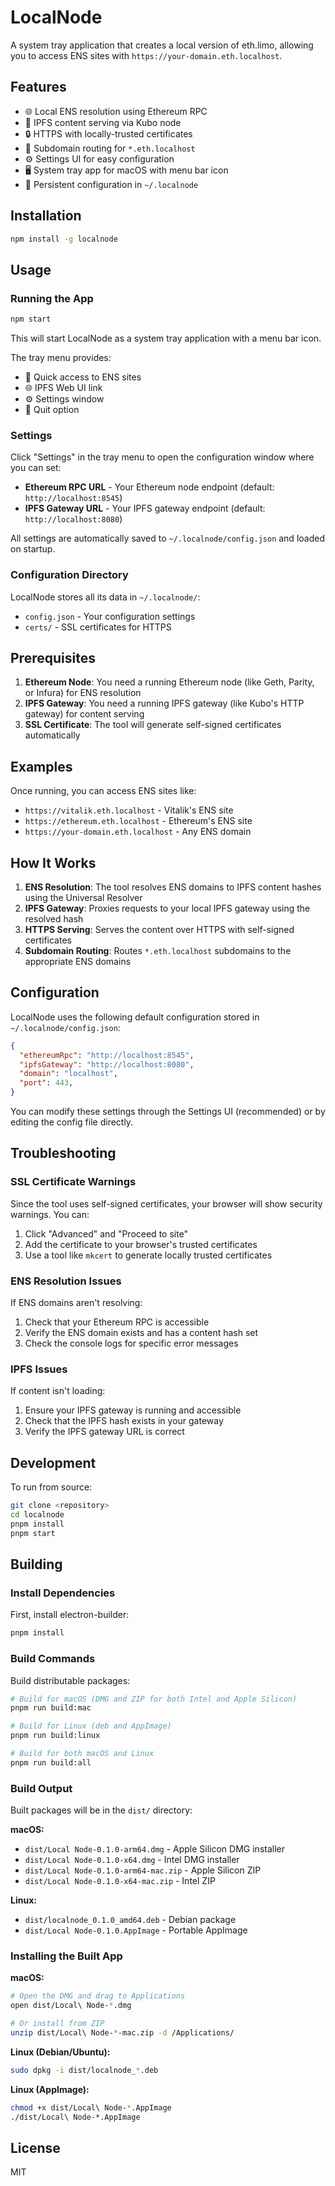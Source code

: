 # LocalNode

A system tray application that creates a local version of eth.limo, allowing you to access ENS sites with `https://your-domain.eth.localhost`.

## Features

- 🌐 Local ENS resolution using Ethereum RPC
- 📁 IPFS content serving via Kubo node
- 🔒 HTTPS with locally-trusted certificates
- 🎯 Subdomain routing for `*.eth.localhost`
- ⚙️ Settings UI for easy configuration
- 🖥️ System tray app for macOS with menu bar icon
- 💾 Persistent configuration in `~/.localnode`

## Installation

```bash
npm install -g localnode
```

## Usage

### Running the App

```bash
npm start
```

This will start LocalNode as a system tray application with a menu bar icon.

The tray menu provides:
- 💎 Quick access to ENS sites
- 🌐 IPFS Web UI link
- ⚙️ Settings window
- 🚪 Quit option

### Settings

Click "Settings" in the tray menu to open the configuration window where you can set:

- **Ethereum RPC URL** - Your Ethereum node endpoint (default: `http://localhost:8545`)
- **IPFS Gateway URL** - Your IPFS gateway endpoint (default: `http://localhost:8080`)

All settings are automatically saved to `~/.localnode/config.json` and loaded on startup.

### Configuration Directory

LocalNode stores all its data in `~/.localnode/`:
- `config.json` - Your configuration settings
- `certs/` - SSL certificates for HTTPS

## Prerequisites

1. **Ethereum Node**: You need a running Ethereum node (like Geth, Parity, or Infura) for ENS resolution
2. **IPFS Gateway**: You need a running IPFS gateway (like Kubo's HTTP gateway) for content serving
3. **SSL Certificate**: The tool will generate self-signed certificates automatically

## Examples

Once running, you can access ENS sites like:

- `https://vitalik.eth.localhost` - Vitalik's ENS site
- `https://ethereum.eth.localhost` - Ethereum's ENS site
- `https://your-domain.eth.localhost` - Any ENS domain

## How It Works

1. **ENS Resolution**: The tool resolves ENS domains to IPFS content hashes using the Universal Resolver
2. **IPFS Gateway**: Proxies requests to your local IPFS gateway using the resolved hash
3. **HTTPS Serving**: Serves the content over HTTPS with self-signed certificates
4. **Subdomain Routing**: Routes `*.eth.localhost` subdomains to the appropriate ENS domains

## Configuration

LocalNode uses the following default configuration stored in `~/.localnode/config.json`:

```json
{
  "ethereumRpc": "http://localhost:8545",
  "ipfsGateway": "http://localhost:8080",
  "domain": "localhost",
  "port": 443,
}
```

You can modify these settings through the Settings UI (recommended) or by editing the config file directly.

## Troubleshooting

### SSL Certificate Warnings

Since the tool uses self-signed certificates, your browser will show security warnings. You can:

1. Click "Advanced" and "Proceed to site"
2. Add the certificate to your browser's trusted certificates
3. Use a tool like `mkcert` to generate locally trusted certificates

### ENS Resolution Issues

If ENS domains aren't resolving:

1. Check that your Ethereum RPC is accessible
2. Verify the ENS domain exists and has a content hash set
3. Check the console logs for specific error messages

### IPFS Issues

If content isn't loading:

1. Ensure your IPFS gateway is running and accessible
2. Check that the IPFS hash exists in your gateway
3. Verify the IPFS gateway URL is correct

## Development

To run from source:

```bash
git clone <repository>
cd localnode
pnpm install
pnpm start
```

## Building

### Install Dependencies

First, install electron-builder:

```bash
pnpm install
```

### Build Commands

Build distributable packages:

```bash
# Build for macOS (DMG and ZIP for both Intel and Apple Silicon)
pnpm run build:mac

# Build for Linux (deb and AppImage)
pnpm run build:linux

# Build for both macOS and Linux
pnpm run build:all
```

### Build Output

Built packages will be in the `dist/` directory:

**macOS:**
- `dist/Local Node-0.1.0-arm64.dmg` - Apple Silicon DMG installer
- `dist/Local Node-0.1.0-x64.dmg` - Intel DMG installer
- `dist/Local Node-0.1.0-arm64-mac.zip` - Apple Silicon ZIP
- `dist/Local Node-0.1.0-x64-mac.zip` - Intel ZIP

**Linux:**
- `dist/localnode_0.1.0_amd64.deb` - Debian package
- `dist/Local Node-0.1.0.AppImage` - Portable AppImage

### Installing the Built App

**macOS:**
```bash
# Open the DMG and drag to Applications
open dist/Local\ Node-*.dmg

# Or install from ZIP
unzip dist/Local\ Node-*-mac.zip -d /Applications/
```

**Linux (Debian/Ubuntu):**
```bash
sudo dpkg -i dist/localnode_*.deb
```

**Linux (AppImage):**
```bash
chmod +x dist/Local\ Node-*.AppImage
./dist/Local\ Node-*.AppImage
```

## License

MIT
